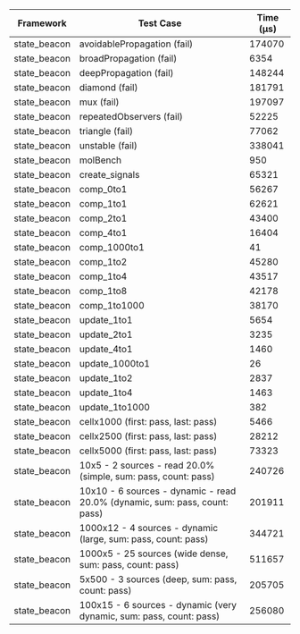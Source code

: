 | Framework | Test Case | Time (μs) |
| --- | --- | --- |
| state_beacon | avoidablePropagation (fail) | 174070 |
| state_beacon | broadPropagation (fail) | 6354 |
| state_beacon | deepPropagation (fail) | 148244 |
| state_beacon | diamond (fail) | 181791 |
| state_beacon | mux (fail) | 197097 |
| state_beacon | repeatedObservers (fail) | 52225 |
| state_beacon | triangle (fail) | 77062 |
| state_beacon | unstable (fail) | 338041 |
| state_beacon | molBench | 950 |
| state_beacon | create_signals | 65321 |
| state_beacon | comp_0to1 | 56267 |
| state_beacon | comp_1to1 | 62621 |
| state_beacon | comp_2to1 | 43400 |
| state_beacon | comp_4to1 | 16404 |
| state_beacon | comp_1000to1 | 41 |
| state_beacon | comp_1to2 | 45280 |
| state_beacon | comp_1to4 | 43517 |
| state_beacon | comp_1to8 | 42178 |
| state_beacon | comp_1to1000 | 38170 |
| state_beacon | update_1to1 | 5654 |
| state_beacon | update_2to1 | 3235 |
| state_beacon | update_4to1 | 1460 |
| state_beacon | update_1000to1 | 26 |
| state_beacon | update_1to2 | 2837 |
| state_beacon | update_1to4 | 1463 |
| state_beacon | update_1to1000 | 382 |
| state_beacon | cellx1000 (first: pass, last: pass) | 5466 |
| state_beacon | cellx2500 (first: pass, last: pass) | 28212 |
| state_beacon | cellx5000 (first: pass, last: pass) | 73323 |
| state_beacon | 10x5 - 2 sources - read 20.0% (simple, sum: pass, count: pass) | 240726 |
| state_beacon | 10x10 - 6 sources - dynamic - read 20.0% (dynamic, sum: pass, count: pass) | 201911 |
| state_beacon | 1000x12 - 4 sources - dynamic (large, sum: pass, count: pass) | 344721 |
| state_beacon | 1000x5 - 25 sources (wide dense, sum: pass, count: pass) | 511657 |
| state_beacon | 5x500 - 3 sources (deep, sum: pass, count: pass) | 205705 |
| state_beacon | 100x15 - 6 sources - dynamic (very dynamic, sum: pass, count: pass) | 256080 |
